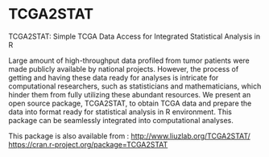 # TCGA2STAT

TCGA2STAT: Simple TCGA Data Access for Integrated Statistical Analysis in R

Large amount of high-throughput data profiled from tumor patients were made publicly available by national projects. However, the process of getting and having these data ready for analyses is intricate for computational researchers, such as statisticians and mathematicians, which hinder them from fully utilizing these abundant resources. We present an open source package, TCGA2STAT, to obtain TCGA data and prepare the data into format ready for statistical analysis in R environment. This package can be seamlessly integrated into computational analyses.

This package is also available from : 
http://www.liuzlab.org/TCGA2STAT/
https://cran.r-project.org/package=TCGA2STAT

